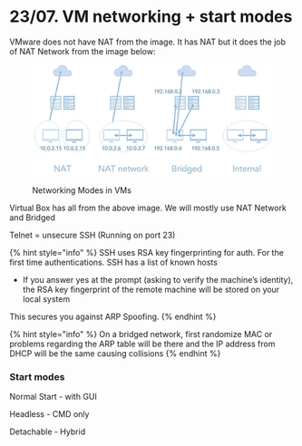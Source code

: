 # 23/07. VM networking + start modes

VMware does not have NAT from the image. It has NAT but it does the job of NAT Network from the image below:

<figure><img src="../../.gitbook/assets/image (1) (1) (1) (1) (1) (1) (1) (1) (1) (1) (1) (1) (1) (1) (1).png" alt=""><figcaption><p>Networking Modes in VMs</p></figcaption></figure>

Virtual Box has all from the above image. We will mostly use NAT Network and Bridged

Telnet = unsecure SSH (Running on port 23)

{% hint style="info" %}
SSH uses RSA key fingerprinting for auth. For the first time authentications. SSH has a list of known hosts

* If you answer yes at the prompt (asking to verify the machine’s identity), the RSA key fingerprint of the remote machine will be stored on your local system

This secures you against ARP Spoofing.
{% endhint %}

{% hint style="info" %}
On a bridged network, first randomize MAC or problems regarding the ARP table will be there and the IP address from DHCP will be the same causing collisions
{% endhint %}

### Start modes

Normal Start - with GUI

Headless - CMD only

Detachable - Hybrid
